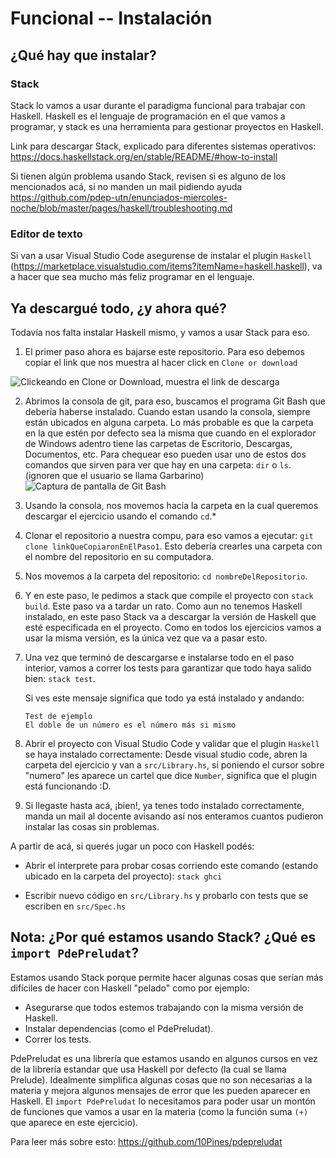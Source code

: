 # Funcional -- Instalación

## ¿Qué hay que instalar?

### Stack

Stack lo vamos a usar durante el paradigma funcional para trabajar con Haskell.
Haskell es el lenguaje de programación en el que vamos a programar, y stack es una herramienta para gestionar proyectos en Haskell.

Link para descargar Stack, explicado para diferentes sistemas operativos: https://docs.haskellstack.org/en/stable/README/#how-to-install

Si tienen algún problema usando Stack, revisen si es alguno de los mencionados acá, si no manden un mail pidiendo ayuda
https://github.com/pdep-utn/enunciados-miercoles-noche/blob/master/pages/haskell/troubleshooting.md

### Editor de texto

Si van a usar Visual Studio Code asegurense de instalar el plugin `Haskell` (https://marketplace.visualstudio.com/items?itemName=haskell.haskell), va a hacer que sea mucho más feliz programar en el lenguaje.

## Ya descargué todo, ¿y ahora qué?

Todavía nos falta instalar Haskell mismo, y vamos a usar Stack para eso.

1. El primer paso ahora es bajarse este repositorio. Para eso debemos copiar el link que nos muestra al hacer click en `Clone or download`

![Clickeando en Clone or Download, muestra el link de descarga](https://i.imgur.com/oqv4XFW.gif)

2. Abrimos la consola de git, para eso, buscamos el programa Git Bash que debería haberse instalado.
Cuando estan usando la consola, siempre están ubicados en alguna carpeta. Lo más probable es que la carpeta en la que estén por defecto sea la misma que cuando en el explorador de Windows adentro tiene las carpetas de Escritorio, Descargas, Documentos, etc.
Para chequear eso pueden usar uno de estos dos comandos que sirven para ver que hay en una carpeta: `dir` o `ls`.
(ignoren que el usuario se llama Garbarino)
![Captura de pantalla de Git Bash](https://i.imgur.com/zqQLjuO.png)

3. Usando la consola, nos movemos hacia la carpeta en la cual queremos descargar el ejercicio usando el comando `cd`.*

4. Clonar el repositorio a nuestra compu, para eso vamos a ejecutar:
`git clone linkQueCopiaronEnElPaso1`. Esto debería crearles una carpeta con el nombre del repositorio en su computadora.

5. Nos movemos a la carpeta del repositorio: `cd nombreDelRepositorio`.

6. Y en este paso, le pedimos a stack que compile el proyecto con `stack build`.
Este paso va a tardar un rato.
Como aun no tenemos Haskell instalado, en este paso Stack va a descargar la versión de Haskell que esté especificada en el proyecto. Como en todos los ejercicios vamos a usar la misma versión, es la única vez que va a pasar esto.

7. Una vez que terminó de descargarse e instalarse todo en el paso interior, vamos a correr los tests para garantizar que todo haya salido bien: `stack test`.
  
   Si ves este mensaje significa que todo ya está instalado y andando:
   ```
   Test de ejemplo
   El doble de un número es el número más si mismo
   ```

8. Abrir el proyecto con Visual Studio Code y validar que el plugin `Haskell` se haya instalado correctamente:
Desde visual studio code, abren la carpeta del ejercicio y van a `src/Library.hs`, si poniendo el cursor sobre "numero" les aparece un cartel que dice `Number`, significa que el plugin está funcionando :D.

9. Si llegaste hasta acá, ¡bien!, ya tenes todo instalado correctamente, manda un mail al docente avisando así nos enteramos cuantos pudieron instalar las cosas sin problemas.

A partir de acá, si querés jugar un poco con Haskell podés:

- Abrir el interprete para probar cosas corriendo este comando (estando ubicado en la carpeta del proyecto): `stack ghci`

- Escribir nuevo código en `src/Library.hs` y probarlo con tests que se escriben en `src/Spec.hs`

## Nota: ¿Por qué estamos usando Stack? ¿Qué es `import PdePreludat`?

Estamos usando Stack porque permite hacer algunas cosas que serían más difíciles de hacer con Haskell "pelado" como por ejemplo:
- Asegurarse que todos estemos trabajando con la misma versión de Haskell.
- Instalar dependencias (como el PdePreludat).
- Correr los tests.

PdePreludat es una librería que estamos usando en algunos cursos en vez de la librería estandar que usa Haskell por defecto (la cual se llama Prelude). Idealmente simplifica algunas cosas que no son necesarias a la materia y mejora algunos mensajes de error que les pueden aparecer en Haskell. El `import PdePreludat` lo necesitamos para poder usar un montón de funciones que vamos a usar en la materia (como la función suma `(+)` que aparece en este ejercicio).


Para leer más sobre esto: https://github.com/10Pines/pdepreludat
